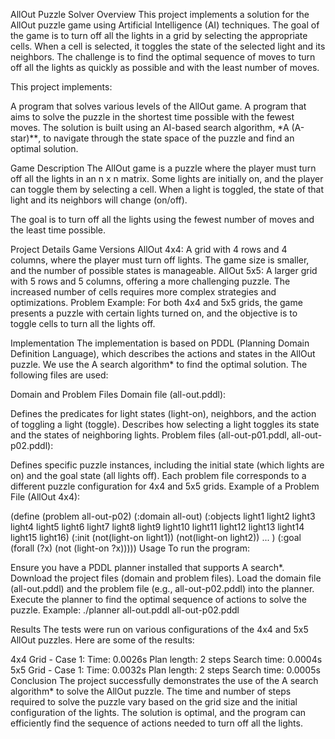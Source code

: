 AllOut Puzzle Solver
Overview
This project implements a solution for the AllOut puzzle game using Artificial Intelligence (AI) techniques. The goal of the game is to turn off all the lights in a grid by selecting the appropriate cells. When a cell is selected, it toggles the state of the selected light and its neighbors. The challenge is to find the optimal sequence of moves to turn off all the lights as quickly as possible and with the least number of moves.

This project implements:

A program that solves various levels of the AllOut game.
A program that aims to solve the puzzle in the shortest time possible with the fewest moves.
The solution is built using an AI-based search algorithm, *A (A-star)**, to navigate through the state space of the puzzle and find an optimal solution.

Game Description
The AllOut game is a puzzle where the player must turn off all the lights in an n x n matrix. Some lights are initially on, and the player can toggle them by selecting a cell. When a light is toggled, the state of that light and its neighbors will change (on/off).

The goal is to turn off all the lights using the fewest number of moves and the least time possible.

Project Details
Game Versions
AllOut 4x4: A grid with 4 rows and 4 columns, where the player must turn off lights. The game size is smaller, and the number of possible states is manageable.
AllOut 5x5: A larger grid with 5 rows and 5 columns, offering a more challenging puzzle. The increased number of cells requires more complex strategies and optimizations.
Problem Example:
For both 4x4 and 5x5 grids, the game presents a puzzle with certain lights turned on, and the objective is to toggle cells to turn all the lights off.

Implementation
The implementation is based on PDDL (Planning Domain Definition Language), which describes the actions and states in the AllOut puzzle. We use the A search algorithm* to find the optimal solution. The following files are used:

Domain and Problem Files
Domain file (all-out.pddl):

Defines the predicates for light states (light-on), neighbors, and the action of toggling a light (toggle).
Describes how selecting a light toggles its state and the states of neighboring lights.
Problem files (all-out-p01.pddl, all-out-p02.pddl):

Defines specific puzzle instances, including the initial state (which lights are on) and the goal state (all lights off).
Each problem file corresponds to a different puzzle configuration for 4x4 and 5x5 grids.
Example of a Problem File (AllOut 4x4):

(define (problem all-out-p02)
  (:domain all-out)
  (:objects
    light1 light2 light3 light4 light5 light6 light7 light8 light9 light10 light11 light12
    light13 light14 light15 light16)
  (:init
    (not(light-on light1)) (not(light-on light2)) ...
  )
  (:goal (forall (?x) (not (light-on ?x)))))
Usage
To run the program:

Ensure you have a PDDL planner installed that supports A search*.
Download the project files (domain and problem files).
Load the domain file (all-out.pddl) and the problem file (e.g., all-out-p02.pddl) into the planner.
Execute the planner to find the optimal sequence of actions to solve the puzzle.
Example:
./planner all-out.pddl all-out-p02.pddl

Results
The tests were run on various configurations of the 4x4 and 5x5 AllOut puzzles. Here are some of the results:

4x4 Grid - Case 1:
Time: 0.0026s
Plan length: 2 steps
Search time: 0.0004s
5x5 Grid - Case 1:
Time: 0.0032s
Plan length: 2 steps
Search time: 0.0005s
Conclusion
The project successfully demonstrates the use of the A search algorithm* to solve the AllOut puzzle. The time and number of steps required to solve the puzzle vary based on the grid size and the initial configuration of the lights. The solution is optimal, and the program can efficiently find the sequence of actions needed to turn off all the lights.
